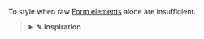 To style when raw [Form elements](https://developer.mozilla.org/en-US/docs/Web/HTML/Element#table_content) alone are insufficient.

> <details><summary><strong>✎ Inspiration</strong></summary>
>
> - [Django CMS Form Default Template](https://github.com/avryhof/djangocms-forms/blob/ab38b22/djangocms_forms/templates/djangocms_forms/form_template/default.html)
>
> </details>

<script>
/* To open external links in new window */
Array.from(document.links)
  .filter(link => link.hostname != window.location.hostname)
  .forEach(link => link.target = '_blank');
</script>
